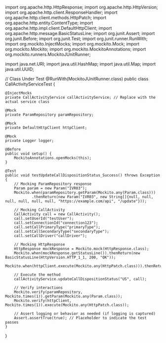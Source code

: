 import org.apache.http.HttpResponse;
import org.apache.http.HttpVersion;
import org.apache.http.client.ResponseHandler;
import org.apache.http.client.methods.HttpPatch;
import org.apache.http.entity.ContentType;
import org.apache.http.impl.client.DefaultHttpClient;
import org.apache.http.message.BasicStatusLine;
import org.junit.Assert;
import org.junit.Before;
import org.junit.Test;
import org.junit.runner.RunWith;
import org.mockito.InjectMocks;
import org.mockito.Mock;
import org.mockito.Mockito;
import org.mockito.MockitoAnnotations;
import org.mockito.runners.MockitoJUnitRunner;

import java.net.URI;
import java.util.HashMap;
import java.util.Map;
import java.util.UUID;

// Class Under Test
@RunWith(MockitoJUnitRunner.class)
public class CallActivityServiceTest {

    @InjectMocks
    private CallActivityService callActivityService; // Replace with the actual service class

    @Mock
    private ParamRepository paramRepository;

    @Mock
    private DefaultHttpClient httpClient;

    @Mock
    private Logger logger;

    @Before
    public void setup() {
        MockitoAnnotations.openMocks(this);
    }

    @Test
    public void testUpdateCallDispositionStatus_Success() throws Exception {
        // Mocking ParamRepository response
        Param param = new Param("IVR03");
        Mockito.when(paramRepository.getParam(Mockito.any(Param.class)))
                .thenReturn(new Param("IVR03", new String[]{null, null, null, null, null, null, "https://example.com/api", "/update"}));

        // Mocking CallActivity
        CallActivity call = new CallActivity();
        call.setUserId("testUser");
        call.setConnectionId("connection123");
        call.setCallPrimaryType("primaryType");
        call.setCallSecondaryType("secondaryType");
        call.setCallDriver("callDriver");

        // Mocking HttpResponse
        HttpResponse mockResponse = Mockito.mock(HttpResponse.class);
        Mockito.when(mockResponse.getStatusLine()).thenReturn(new BasicStatusLine(HttpVersion.HTTP_1_1, 200, "OK"));
        Mockito.when(httpClient.execute(Mockito.any(HttpPatch.class))).thenReturn(mockResponse);

        // Execute the method
        callActivityService.updateCallDispositionStatus("US", call);

        // Verify interactions
        Mockito.verify(paramRepository, Mockito.times(1)).getParam(Mockito.any(Param.class));
        Mockito.verify(httpClient, Mockito.times(1)).execute(Mockito.any(HttpPatch.class));

        // Assert logging or behavior as needed (if logging is captured)
        Assert.assertTrue(true); // Placeholder to indicate the test passes
    }
}
